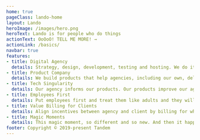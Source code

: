 ```yaml
---
home: true
pageClass: lando-home
layout: Lando
heroImage: /images/hero.png
heroText: Lando is for people who do things
actionText: OoOoO! TELL ME MORE! →
actionLink: /basics/
navbar: true
features:
- title: Digital Agency
  details: Strategy, design, development, testing and hosting. We do it all and you get a website that grows your organization.
- title: Product Company
  details: We build products that help agencies, including our own, deliver maximum value to their key stakeholders. We also love doing it.
- title: Tech Singularity
  details: Our agency informs our products. Our products improve our agency. The more cycles of this we do, the closer agency becomes product and product becomes agency.
- title: Employees First
  details: Put employees first and treat them like adults and they will do the same for clients and customers first. Everyone wins.
- title: Value Billing for Clients
  details: Align incentives between agency and client by billing for what you produce, not how long it takes to produce it. Higher hourly rates for the agency, lower costs and faster delivery for client.
- title: Magic Moments
  details: This magic moment, so different and so new. And then it happened, it took me by surprise. I knew that you felt it too, by the look in your eyes
footer: Copyright © 2019-present Tandem
---
```

